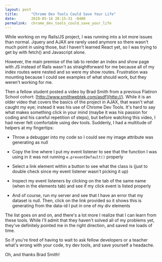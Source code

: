 ```yaml
---
layout: post
title:      "Chrome Dev Tools Could Save Your Life"
date:       2019-05-16 20:15:31 -0400
permalink:  chrome_dev_tools_could_save_your_life
---
```



While working on my Rails/JS project, I was running into a lot more issues than normal.  Jquery and AJAX are rarely used anymore so there wasn't much point in using those, but I haven't learned React yet, so I was trying to get by with fetch() and Javascript alone.  

However, the main premise of the lab to render an index and show page with JS instead of Rails wasn't as straightforward for me because all of my index routes were nested and so were my show routes.  Frustration was mounting because I could see examples of what should work, but they weren't working for me.

Then a fellow student posted a video by Brad Smith from a previous Flatiron School cohort: [http://www.smithwebtek.com/asdf](http://).  While it is an older video that covers the basics of the project in AJAX, that wasn't what caught my eye; instead it was his use of Chrome Dev Tools.  It's hard to say what makes something click in your mind (maybe it was his passion for coding and his careful repetition of steps), but before watching this video, I had never felt comfortable using dev tools.  Suddenly, I had a multitude of helpers at my fingertips:


* Throw a debugger into my code so I could see my image attribute was generating as null

* Copy the line where I put my event listener to see that the function I was using in it was not running `e.preventDefault()` properly

* Select a link element within a button to see what the class is (just to double check since my event listener wasn't picking it up)

* Inspect my event listeners by clicking on the tab of the same name (when in the elements tab) and see if my click event is listed properly

* And of course, run my server and see that I have an error that my dataset is null.  Then, click on the link provided so it shows this is generating from the data-id I put in one of my div elements


The list goes on and on, and there's a lot more I realize that I can learn from these tools.  While I'll admit that they haven't solved all of my problems yet, they've definitely pointed me in the right direction, and saved me loads of time.  

So if you're tired of having to wait to ask fellow developers or a teacher what's wrong with your code, try dev tools, and save yourself a headache.

Oh, and thanks Brad Smith!


